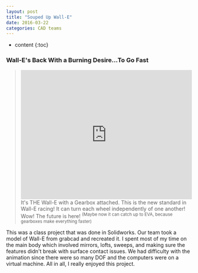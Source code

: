 ```yaml
---
layout: post
title: "Souped Up Wall-E"
date: 2016-03-22
categories: CAD teams
---
```


* content
{:toc}

### Wall-E's Back With a Burning Desire...To Go Fast

> <iframe width="100%" height="350" src="https://www.youtube.com/embed/5F-MPdJvy4I" frameborder="0" allowfullscreen></iframe>
> It's THE Wall-E with a Gearbox attached. This is the new standard in Wall-E racing! It can turn each wheel independently of one another! Wow! The future is here! <sup>(Maybe now it can catch up to EVA, because gearboxes make everything faster)</sup>

This was a class project that was done in Solidworks. Our team took a model of Wall-E from grabcad and recreated it. I spent most of my time on the main body which involved mirrors, lofts, sweeps, and making sure the features didn't break with surface contact issues. We had difficulty with the animation since there were so many DOF and the computers were on a virtual machine. All in all, I really enjoyed this project.
